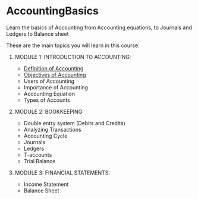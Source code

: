 # AccountingBasics
Learn the basics of Accounting from Accounting equations, to Journals and Ledgers to Balance sheet

These are the main topics you will learn in this course:
1. MODULE 1: INTRODUCTION TO ACCOUNTING:
   - [Definition of Accounting](https://github.com/Isxaaqacademy/AccountingBasics/blob/Module-1-Introduction-To-Accounting/1.1%20Definition%20of%20Accounting.md)
   - [Objectives of Accounting](https://github.com/Isxaaqacademy/AccountingBasics/blob/Module-1-Introduction-To-Accounting/1.2%20Objectives%20of%20Accounting.md)
   - Users of Accounting
   - Importance of Accounting
   - Accounting Equation
   - Types of Accounts
  
2. MODULE 2: BOOKKEEPING:  
   - Double entry system (Debits and Credits)
   - Analyzing Transactions
   - Accounting Cycle
   - Journals
   - Ledgers
   - T-accounts
   - Trial Balance

3. MODULE 3: FINANCIAL STATEMENTS:
   - Income Statement
   - Balance Sheet
